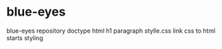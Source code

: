 # blue-eyes
blue-eyes repository
doctype
html
h1
paragraph
stylle.css
link css
to html
starts styling
